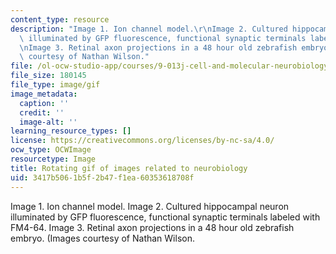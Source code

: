 ```yaml
---
content_type: resource
description: "Image 1. Ion channel model.\r\nImage 2. Cultured hippocampal neuron\
  \ illuminated by GFP fluorescence, functional synaptic terminals labeled with FM4-64.\r\
  \nImage 3. Retinal axon projections in a 48 hour old zebrafish embryo.\r\n(Images\
  \ courtesy of Nathan Wilson."
file: /ol-ocw-studio-app/courses/9-013j-cell-and-molecular-neurobiology-spring-2008/3417b5061b5f2b47f1ea60353618708f_chp_9013.gif
file_size: 180145
file_type: image/gif
image_metadata:
  caption: ''
  credit: ''
  image-alt: ''
learning_resource_types: []
license: https://creativecommons.org/licenses/by-nc-sa/4.0/
ocw_type: OCWImage
resourcetype: Image
title: Rotating gif of images related to neurobiology
uid: 3417b506-1b5f-2b47-f1ea-60353618708f
---
```

Image 1. Ion channel model.
Image 2. Cultured hippocampal neuron illuminated by GFP fluorescence, functional synaptic terminals labeled with FM4-64.
Image 3. Retinal axon projections in a 48 hour old zebrafish embryo.
(Images courtesy of Nathan Wilson.